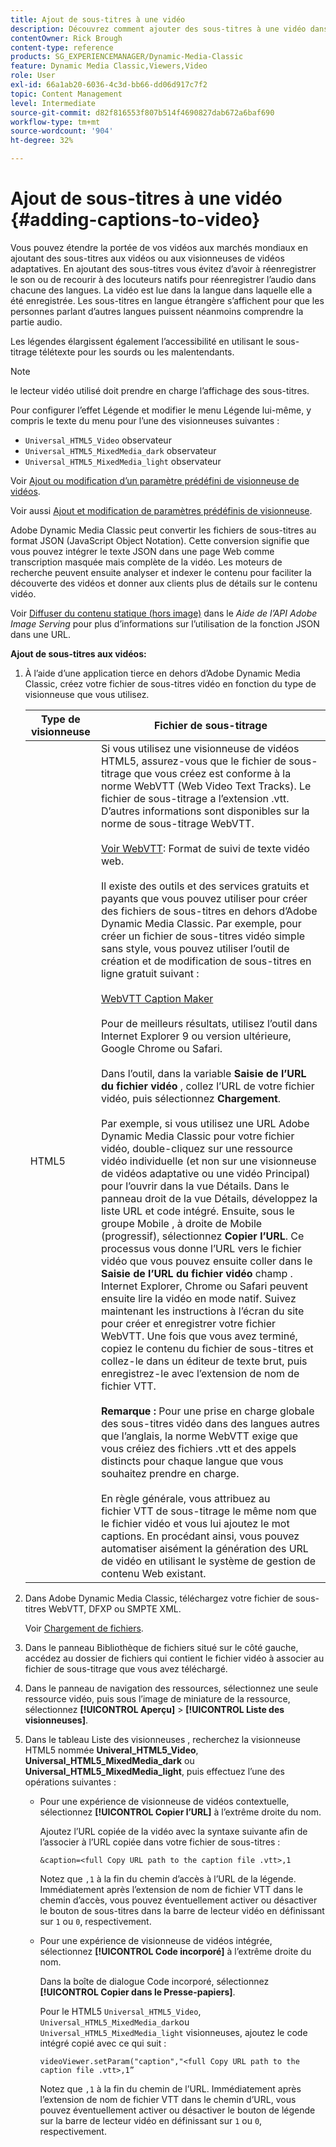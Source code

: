 ```yaml
---
title: Ajout de sous-titres à une vidéo
description: Découvrez comment ajouter des sous-titres à une vidéo dans Adobe Dynamic Media Classic.
contentOwner: Rick Brough
content-type: reference
products: SG_EXPERIENCEMANAGER/Dynamic-Media-Classic
feature: Dynamic Media Classic,Viewers,Video
role: User
exl-id: 66a1ab20-6036-4c3d-bb66-dd06d917c7f2
topic: Content Management
level: Intermediate
source-git-commit: d82f816553f807b514f4690827dab672a6baf690
workflow-type: tm+mt
source-wordcount: '904'
ht-degree: 32%

---
```


# Ajout de sous-titres à une vidéo {#adding-captions-to-video}

Vous pouvez étendre la portée de vos vidéos aux marchés mondiaux en ajoutant des sous-titres aux vidéos ou aux visionneuses de vidéos adaptatives. En ajoutant des sous-titres vous évitez d’avoir à réenregistrer le son ou de recourir à des locuteurs natifs pour réenregistrer l’audio dans chacune des langues. La vidéo est lue dans la langue dans laquelle elle a été enregistrée. Les sous-titres en langue étrangère s’affichent pour que les personnes parlant d’autres langues puissent néanmoins comprendre la partie audio.

Les légendes élargissent également l’accessibilité en utilisant le sous-titrage télétexte pour les sourds ou les malentendants.

>[!NOTE]
>
>le lecteur vidéo utilisé doit prendre en charge l’affichage des sous-titres.

Pour configurer l’effet Légende et modifier le menu Légende lui-même, y compris le texte du menu pour l’une des visionneuses suivantes :

* `Universal_HTML5_Video` observateur
* `Universal_HTML5_MixedMedia_dark` observateur
* `Universal_HTML5_MixedMedia_light` observateur

Voir [Ajout ou modification d’un paramètre prédéfini de visionneuse de vidéos](previewing-videos-video-viewer.md#adding_or_editing_a_video_viewer_preset).

Voir aussi [Ajout et modification de paramètres prédéfinis de visionneuse](application-setup.md#adding_and_editing_viewer_presets).

Adobe Dynamic Media Classic peut convertir les fichiers de sous-titres au format JSON (JavaScript Object Notation). Cette conversion signifie que vous pouvez intégrer le texte JSON dans une page Web comme transcription masquée mais complète de la vidéo. Les moteurs de recherche peuvent ensuite analyser et indexer le contenu pour faciliter la découverte des vidéos et donner aux clients plus de détails sur le contenu vidéo.

Voir [Diffuser du contenu statique (hors image)](https://experienceleague.adobe.com/docs/dynamic-media-developer-resources/image-serving-api/image-serving-api/c-serving-static-nonimage-contents.html?lang=en#image-serving-api) dans le *Aide de l’API Adobe Image Serving* pour plus d’informations sur l’utilisation de la fonction JSON dans une URL.

**Ajout de sous-titres aux vidéos:**

1. À l’aide d’une application tierce en dehors d’Adobe Dynamic Media Classic, créez votre fichier de sous-titres vidéo en fonction du type de visionneuse que vous utilisez.

   | Type de visionneuse | Fichier de sous-titrage |
   |--- |--- |
   | HTML5 | Si vous utilisez une visionneuse de vidéos HTML5, assurez-vous que le fichier de sous-titrage que vous créez est conforme à la norme WebVTT (Web Video Text Tracks). Le fichier de sous-titrage a l’extension .vtt. D’autres informations sont disponibles sur la norme de sous-titrage WebVTT.<br><br>[Voir WebVTT](https://w3c.github.io/webvtt/): Format de suivi de texte vidéo web. <br><br>Il existe des outils et des services gratuits et payants que vous pouvez utiliser pour créer des fichiers de sous-titres en dehors d’Adobe Dynamic Media Classic. Par exemple, pour créer un fichier de sous-titres vidéo simple sans style, vous pouvez utiliser l’outil de création et de modification de sous-titres en ligne gratuit suivant : <br><br>[WebVTT Caption Maker](https://testdrive-archive.azurewebsites.net/Graphics/CaptionMaker/Default.html) <br><br>Pour de meilleurs résultats, utilisez l’outil dans Internet Explorer 9 ou version ultérieure, Google Chrome ou Safari. <br><br>Dans l’outil, dans la variable <b>Saisie de l’URL du fichier vidéo</b> , collez l’URL de votre fichier vidéo, puis sélectionnez <b>Chargement</b>. <br><br>Par exemple, si vous utilisez une URL Adobe Dynamic Media Classic pour votre fichier vidéo, double-cliquez sur une ressource vidéo individuelle (et non sur une visionneuse de vidéos adaptative ou une vidéo Principal) pour l’ouvrir dans la vue Détails. Dans le panneau droit de la vue Détails, développez la liste URL et code intégré. Ensuite, sous le groupe Mobile , à droite de Mobile (progressif), sélectionnez <b>Copier l’URL</b>. Ce processus vous donne l’URL vers le fichier vidéo que vous pouvez ensuite coller dans le <b>Saisie de l’URL du fichier vidéo</b> champ . Internet Explorer, Chrome ou Safari peuvent ensuite lire la vidéo en mode natif. Suivez maintenant les instructions à l’écran du site pour créer et enregistrer votre fichier WebVTT. Une fois que vous avez terminé, copiez le contenu du fichier de sous-titres et collez-le dans un éditeur de texte brut, puis enregistrez-le avec l’extension de nom de fichier VTT. <br><br><b>Remarque :</b> Pour une prise en charge globale des sous-titres vidéo dans des langues autres que l’anglais, la norme WebVTT exige que vous créiez des fichiers .vtt et des appels distincts pour chaque langue que vous souhaitez prendre en charge. <br><br>En règle générale, vous attribuez au fichier VTT de sous-titrage le même nom que le fichier vidéo et vous lui ajoutez le mot captions. En procédant ainsi, vous pouvez automatiser aisément la génération des URL de vidéo en utilisant le système de gestion de contenu Web existant. |

1. Dans Adobe Dynamic Media Classic, téléchargez votre fichier de sous-titres WebVTT, DFXP ou SMPTE XML.

   Voir [Chargement de fichiers](uploading-files.md#uploading_files).

1. Dans le panneau Bibliothèque de fichiers situé sur le côté gauche, accédez au dossier de fichiers qui contient le fichier vidéo à associer au fichier de sous-titrage que vous avez téléchargé.
1. Dans le panneau de navigation des ressources, sélectionnez une seule ressource vidéo, puis sous l’image de miniature de la ressource, sélectionnez **[!UICONTROL Aperçu]** > **[!UICONTROL Liste des visionneuses]**.
1. Dans le tableau Liste des visionneuses , recherchez la visionneuse HTML5 nommée **Univeral_HTML5_Video**, **Universal_HTML5_MixedMedia_dark** ou **Universal_HTML5_MixedMedia_light**, puis effectuez l’une des opérations suivantes :

   * Pour une expérience de visionneuse de vidéos contextuelle, sélectionnez **[!UICONTROL Copier l’URL]** à l’extrême droite du nom.

     Ajoutez l’URL copiée de la vidéo avec la syntaxe suivante afin de l’associer à l’URL copiée dans votre fichier de sous-titres :

     `&caption=<full Copy URL path to the caption file .vtt>,1`

     Notez que `,1` à la fin du chemin d’accès à l’URL de la légende. Immédiatement après l’extension de nom de fichier VTT dans le chemin d’accès, vous pouvez éventuellement activer ou désactiver le bouton de sous-titres dans la barre de lecteur vidéo en définissant sur `1` ou `0`, respectivement.

   * Pour une expérience de visionneuse de vidéos intégrée, sélectionnez **[!UICONTROL Code incorporé]** à l’extrême droite du nom.

     Dans la boîte de dialogue Code incorporé, sélectionnez **[!UICONTROL Copier dans le Presse-papiers]**.

     Pour le HTML5 `Universal_HTML5_Video`, `Universal_HTML5_MixedMedia_dark`ou `Universal_HTML5_MixedMedia_light` visionneuses, ajoutez le code intégré copié avec ce qui suit :

     `videoViewer.setParam("caption","<full Copy URL path to the caption file .vtt>,1”`

     Notez que `,1` à la fin du chemin de l’URL. Immédiatement après l’extension de nom de fichier VTT dans le chemin d’URL, vous pouvez éventuellement activer ou désactiver le bouton de légende sur la barre de lecteur vidéo en définissant sur `1` ou `0`, respectivement.
